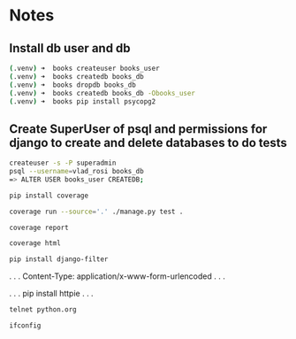 # Notes

## Install db user and db

```bash
(.venv) ➜  books createuser books_user
(.venv) ➜  books createdb books_db
(.venv) ➜  books dropdb books_db
(.venv) ➜  books createdb books_db -Obooks_user
(.venv) ➜  books pip install psycopg2
```

## Create SuperUser of psql and permissions for django to create and delete databases to do tests

```bash
createuser -s -P superadmin
psql --username=vlad_rosi books_db
=> ALTER USER books_user CREATEDB;
```

```bash
pip install coverage

coverage run --source='.' ./manage.py test .

coverage report

coverage html
```

```bash
pip install django-filter
```

. . .
Content-Type: application/x-www-form-urlencoded
. . .

. . .
pip install httpie
. . .

```bash
telnet python.org

ifconfig 

```
